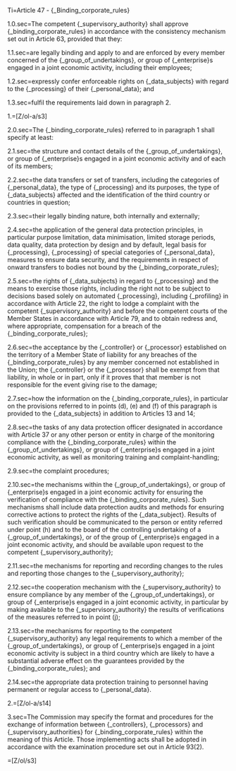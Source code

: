 Ti=Article 47 - {_Binding_corporate_rules}

1.0.sec=The competent {_supervisory_authority} shall approve {_binding_corporate_rules} in accordance with the consistency mechanism set out in Article 63, provided that they:

1.1.sec=are legally binding and apply to and are enforced by every member concerned of the {_group_of_undertakings}, or group of {_enterprise}s engaged in a joint economic activity, including their employees;

1.2.sec=expressly confer enforceable rights on {_data_subjects} with regard to the {_processing} of their {_personal_data}; and

1.3.sec=fulfil the requirements laid down in paragraph 2.

1.=[Z/ol-a/s3]

2.0.sec=The {_binding_corporate_rules} referred to in paragraph 1 shall specify at least:

2.1.sec=the structure and contact details of the {_group_of_undertakings}, or group of {_enterprise}s engaged in a joint economic activity and of each of its members;

2.2.sec=the data transfers or set of transfers, including the categories of {_personal_data}, the type of {_processing} and its purposes, the type of {_data_subjects} affected and the identification of the third country or countries in question;

2.3.sec=their legally binding nature, both internally and externally;

2.4.sec=the application of the general data protection principles, in particular purpose limitation, data minimisation, limited storage periods, data quality, data protection by design and by default, legal basis for {_processing}, {_processing} of special categories of {_personal_data}, measures to ensure data security, and the requirements in respect of onward transfers to bodies not bound by the {_binding_corporate_rules};

2.5.sec=the rights of {_data_subjects} in regard to {_processing} and the means to exercise those rights, including the right not to be subject to decisions based solely on automated {_processing}, including {_profiling} in accordance with Article 22, the right to lodge a complaint with the competent {_supervisory_authority} and before the competent courts of the Member States in accordance with Article 79, and to obtain redress and, where appropriate, compensation for a breach of the {_binding_corporate_rules};

2.6.sec=the acceptance by the {_controller} or {_processor} established on the territory of a Member State of liability for any breaches of the {_binding_corporate_rules} by any member concerned not established in the Union; the {_controller} or the {_processor} shall be exempt from that liability, in whole or in part, only if it proves that that member is not responsible for the event giving rise to the damage;

2.7.sec=how the information on the {_binding_corporate_rules}, in particular on the provisions referred to in points (d), (e) and (f) of this paragraph is provided to the {_data_subjects} in addition to Articles 13 and 14;

2.8.sec=the tasks of any data protection officer designated in accordance with Article 37 or any other person or entity in charge of the monitoring compliance with the {_binding_corporate_rules} within the {_group_of_undertakings}, or group of {_enterprise}s engaged in a joint economic activity, as well as monitoring training and complaint-handling;

2.9.sec=the complaint procedures;

2.10.sec=the mechanisms within the {_group_of_undertakings}, or group of {_enterprise}s engaged in a joint economic activity for ensuring the verification of compliance with the {_binding_corporate_rules}. Such mechanisms shall include data protection audits and methods for ensuring corrective actions to protect the rights of the {_data_subject}. Results of such verification should be communicated to the person or entity referred under point (h) and to the board of the controlling undertaking of a {_group_of_undertakings}, or of the group of {_enterprise}s engaged in a joint economic activity, and should be available upon request to the competent {_supervisory_authority};

2.11.sec=the mechanisms for reporting and recording changes to the rules and reporting those changes to the {_supervisory_authority};

2.12.sec=the cooperation mechanism with the {_supervisory_authority} to ensure compliance by any member of the {_group_of_undertakings}, or group of {_enterprise}s engaged in a joint economic activity, in particular by making available to the {_supervisory_authority} the results of verifications of the measures referred to in point (j);

2.13.sec=the mechanisms for reporting to the competent {_supervisory_authority} any legal requirements to which a member of the {_group_of_undertakings}, or group of {_enterprise}s engaged in a joint economic activity is subject in a third country which are likely to have a substantial adverse effect on the guarantees provided by the {_binding_corporate_rules}; and

2.14.sec=the appropriate data protection training to personnel having permanent or regular access to {_personal_data}.

2.=[Z/ol-a/s14]

3.sec=The Commission may specify the format and procedures for the exchange of information between {_controllers}, {_processors} and {_supervisory_authorities} for {_binding_corporate_rules} within the meaning of this Article. Those implementing acts shall be adopted in accordance with the examination procedure set out in Article 93(2).

=[Z/ol/s3]